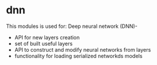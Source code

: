 # dnn 
This modules is used for: 
Deep neural network (DNN)- 
- API for new layers creation 
- set of built useful layers
- API to construct and modify neural networks from layers
- functionality for loading serialized networkds models
